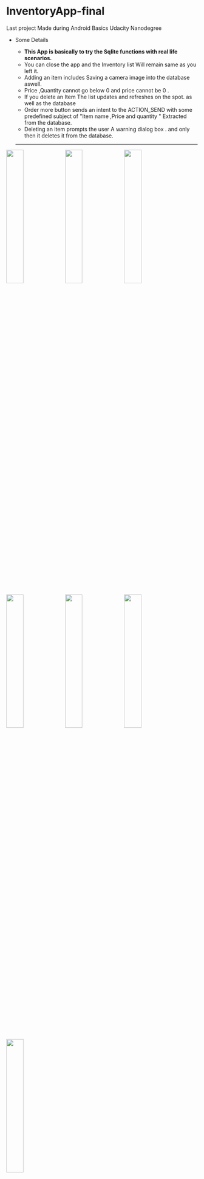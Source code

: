 # InventoryApp-final
Last project Made during Android Basics Udacity Nanodegree
* Some Details 
  * __This App is basically to try the Sqlite functions  with real life scenarios.__
  - You can close the app and the Inventory list Will remain same as you left it.
  - Adding an item includes Saving a camera image into the database aswell.
  - Price ,Quantity cannot  go below 0 and price cannot be 0 . 
  - If you delete an Item The list updates and refreshes on the spot. as well as the database 
  - Order more button sends an intent  to the ACTION_SEND with some predefined subject of "Item name ,Price and quantity " Extracted from the database.
  - Deleting an item prompts the user  A warning dialog box . and only then it deletes it from the database.
  
  *************
<img src="https://user-images.githubusercontent.com/25671488/30719068-ca1e9118-9f3f-11e7-9ddc-beb7631ed27c.jpg" width="30%"></img> <img src="https://user-images.githubusercontent.com/25671488/30719070-ca5a35ce-9f3f-11e7-9b8f-29de587f975c.jpg" width="30%"></img> <img src="https://user-images.githubusercontent.com/25671488/30719069-ca5a4cf8-9f3f-11e7-92ec-5ea9c835916f.jpg" width="30%"></img> <img src="https://user-images.githubusercontent.com/25671488/30719071-ca80638e-9f3f-11e7-860e-e78566fc2d15.jpg" width="30%"></img> <img src="https://user-images.githubusercontent.com/25671488/30719073-ca844ec2-9f3f-11e7-84f5-13e61b504e9e.jpg" width="30%"></img> <img src="https://user-images.githubusercontent.com/25671488/30719074-ca845426-9f3f-11e7-94aa-c43e812866d6.jpg" width="30%"></img> <img src="https://user-images.githubusercontent.com/25671488/30719072-ca81b41e-9f3f-11e7-852e-9994a3f7eb1c.jpg" width="30%"></img> 

